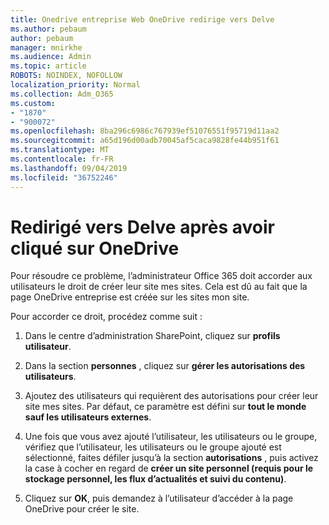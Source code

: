 ```yaml
---
title: Onedrive entreprise Web OneDrive redirige vers Delve
ms.author: pebaum
author: pebaum
manager: mnirkhe
ms.audience: Admin
ms.topic: article
ROBOTS: NOINDEX, NOFOLLOW
localization_priority: Normal
ms.collection: Adm_O365
ms.custom:
- "1870"
- "900072"
ms.openlocfilehash: 8ba296c6986c767939ef51076551f95719d11aa2
ms.sourcegitcommit: a65d196d00adb70045af5caca9828fe44b951f61
ms.translationtype: MT
ms.contentlocale: fr-FR
ms.lasthandoff: 09/04/2019
ms.locfileid: "36752246"
---
```

# <a name="redirected-to-delve-after-you-click-onedrive"></a>Redirigé vers Delve après avoir cliqué sur OneDrive

Pour résoudre ce problème, l’administrateur Office 365 doit accorder aux utilisateurs le droit de créer leur site mes sites. Cela est dû au fait que la page OneDrive entreprise est créée sur les sites mon site.

Pour accorder ce droit, procédez comme suit :

1. Dans le centre d’administration SharePoint, cliquez sur **profils utilisateur**.

2. Dans la section **personnes** , cliquez sur **gérer les autorisations des utilisateurs**.

3. Ajoutez des utilisateurs qui requièrent des autorisations pour créer leur site mes sites. Par défaut, ce paramètre est défini sur **tout le monde sauf les utilisateurs externes**.

4. Une fois que vous avez ajouté l’utilisateur, les utilisateurs ou le groupe, vérifiez que l’utilisateur, les utilisateurs ou le groupe ajouté est sélectionné, faites défiler jusqu’à la section **autorisations** , puis activez la case à cocher en regard de **créer un site personnel (requis pour le stockage personnel, les flux d’actualités et suivi du contenu)**.

5. Cliquez sur **OK**, puis demandez à l’utilisateur d’accéder à la page OneDrive pour créer le site.
